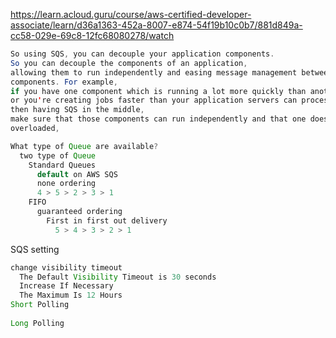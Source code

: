 https://learn.acloud.guru/course/aws-certified-developer-associate/learn/d36a1363-452a-8007-e874-54f19b10c0b7/881d849a-cc58-029e-69c8-12fc68080278/watch
```java
So using SQS, you can decouple your application components.
So you can decouple the components of an application,
allowing them to run independently and easing message management between
components. For example,
if you have one component which is running a lot more quickly than another,
or you're creating jobs faster than your application servers can process them,
then having SQS in the middle,
make sure that those components can run independently and that one doesn't get
overloaded,

What type of Queue are available?
  two type of Queue
    Standard Queues
      default on AWS SQS
      none ordering
      4 > 5 > 2 > 3 > 1
    FIFO
      guaranteed ordering
        First in first out delivery
          5 > 4 > 3 > 2 > 1
```
SQS setting
```java
change visibility timeout
  The Default Visibility Timeout is 30 seconds
  Increase If Necessary
  The Maximum Is 12 Hours
Short Polling
  
Long Polling
```